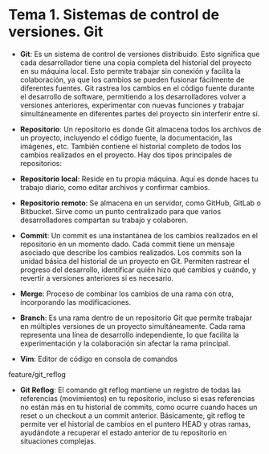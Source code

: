 # Tema 1. Sistemas de control de versiones. Git

* <tooltip term="Git">**Git**</tooltip>: Es un sistema de control de versiones distribuido. Esto significa que cada desarrollador tiene una copia completa del historial del proyecto en su máquina local. Esto permite trabajar sin conexión y facilita la colaboración, ya que los cambios se pueden fusionar fácilmente de diferentes fuentes. Git rastrea los cambios en el código fuente durante el desarrollo de software, permitiendo a los desarrolladores volver a versiones anteriores, experimentar con nuevas funciones y trabajar simultáneamente en diferentes partes del proyecto sin interferir entre sí.

* <tooltip term="Repositorio">**Repositorio**</tooltip>: Un repositorio es donde Git almacena todos los archivos de un proyecto, incluyendo el código fuente, la documentación, las imágenes, etc.  También contiene el historial completo de todos los cambios realizados en el proyecto.  Hay dos tipos principales de repositorios:

* <tooltip term="Repositorio local">**Repositorio local**</tooltip>:
Reside en tu propia máquina. Aquí es donde haces tu trabajo diario, como editar archivos y confirmar cambios.

* <tooltip term="Repositorio remoto">**Repositorio remoto**</tooltip>:
Se almacena en un servidor, como GitHub, GitLab o Bitbucket. Sirve como un punto centralizado para que varios desarrolladores compartan su trabajo y colaboren.

* <tooltip term="Commit">**Commit**</tooltip>:
Un commit es una instantánea de los cambios realizados en el repositorio en un momento dado. Cada commit tiene un mensaje asociado que describe los cambios realizados. Los commits son la unidad básica del historial de un proyecto en Git. Permiten rastrear el progreso del desarrollo, identificar quién hizo qué cambios y cuándo, y revertir a versiones anteriores si es necesario.

* <tooltip term="Merge">**Merge**</tooltip>:
Proceso de combinar los cambios de una rama con otra, incorporando las modificaciones.

* <tooltip term="Branch">**Branch**</tooltip>:
Es una rama dentro de un repositorio Git que permite trabajar en múltiples versiones de un proyecto simultáneamente. Cada rama representa una línea de desarrollo independiente, lo que facilita la experimentación y la colaboración sin afectar la rama principal.

* **Vim**: Editor de código en consola de comandos

feature/git_reflog
* <tooltip term="Git Reflog">**Git Reflog**</tooltip>:
El comando git reflog mantiene un registro de todas las referencias (movimientos) en tu repositorio, incluso si esas referencias no están más en tu historial de commits, como ocurre cuando haces un reset o un checkout a un commit anterior. Básicamente, git reflog te permite ver el historial de cambios en el puntero HEAD y otras ramas, ayudándote a recuperar el estado anterior de tu repositorio en situaciones complejas.

